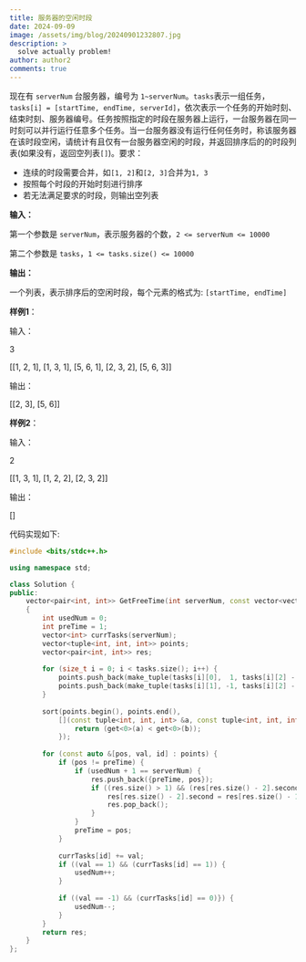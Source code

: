 ```yaml
---
title: 服务器的空闲时段
date: 2024-09-09
image: /assets/img/blog/20240901232807.jpg
description: >
  solve actually problem!
author: author2
comments: true
---
```


现在有 `serverNum` 台服务器，编号为 `1~serverNum`。`tasks`表示一组任务，`tasks[i] = [startTime, endTime, serverId]`，依次表示一个任务的开始时刻、结束时刻、服务器编号。任务按照指定的时段在服务器上运行，一台服务器在同一时刻可以并行运行任意多个任务。当一台服务器没有运行任何任务时，称该服务器在该时段空闲，请统计有且仅有一台服务器空闲的时段，并返回排序后的的时段列表(如果没有，返回空列表`[]`)。要求：

- 连续的时段需要合并，如`[1, 2]`和`[2, 3]`合并为`1, 3`
- 按照每个时段的开始时刻进行排序
- 若无法满足要求的时段，则输出空列表

**输入：**

第一个参数是 `serverNum`，表示服务器的个数，`2 <= serverNum <= 10000`

第二个参数是 `tasks`，`1 <= tasks.size() <= 10000`

**输出：**

一个列表，表示排序后的空闲时段，每个元素的格式为: `[startTime, endTime]`

**样例1**：

输入：

<p>3</p><p>[[1, 2, 1], [1, 3, 1], [5, 6, 1], [2, 3, 2], [5, 6, 3]]</p>

输出：

<p>[[2, 3], [5, 6]]</p>

**样例2**：

输入：

<p>2</p><p>[[1, 3, 1], [1, 2, 2], [2, 3, 2]]</p>

输出：

<p>[]</p>

代码实现如下:

```c++
#include <bits/stdc++.h>

using namespace std;

class Solution {
public:
    vector<pair<int, int>> GetFreeTime(int serverNum, const vector<vector<int>> &tasks)
    {
        int usedNum = 0;
        int preTime = 1;
        vector<int> currTasks(serverNum);
        vector<tuple<int, int, int>> points;
        vector<pair<int, int>> res;
        
        for (size_t i = 0; i < tasks.size(); i++) {
            points.push_back(make_tuple(tasks[i][0],  1, tasks[i][2] - 1));
            points.push_back(make_tuple(tasks[i][1], -1, tasks[i][2] - 1));
        }
        
        sort(points.begin(), points.end(),
            [](const tuple<int, int, int> &a, const tuple<int, int, int> &b) {
            	return (get<0>(a) < get<0>(b));
        	});
        
        for (const auto &[pos, val, id] : points) {
            if (pos != preTime) {
                if (usedNum + 1 == serverNum) {
                    res.push_back({preTime, pos});
                    if ((res.size() > 1) && (res[res.size() - 2].second == res[res.size() - 1].first)) {
                        res[res.size() - 2].second = res[res.size() - 1].second;
                        res.pop_back();
                    }
                }
                preTime = pos;
            }
            
            currTasks[id] += val;
            if ((val == 1) && (currTasks[id] == 1)) {
                usedNum++;
            }
            
            if ((val == -1) && (currTasks[id] == 0)}) {
                usedNum--;
            }
        }
        return res;
    }
};
```


